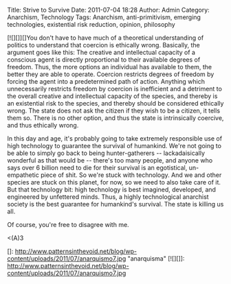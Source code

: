Title: Strive to Survive
Date: 2011-07-04 18:28
Author: Admin
Category: Anarchism, Technology
Tags: Anarchism, anti-primitivism, emerging technologies, existential risk reduction, opinion, philosophy

[![][]][]You don't have to have much of a theoretical understanding of
politics to understand that coercion is ethically wrong. Basically, the
argument goes like this: The creative and intellectual capacity of a
conscious agent is directly proportional to their available degrees of
freedom. Thus, the more options an individual has available to them, the
better they are able to operate. Coercion restricts degrees of freedom
by forcing the agent into a predetermined path of action. Anything which
unnecessarily restricts freedom by coercion is inefficient and a
detriment to the overall creative and intellectual capacity of the
species, and thereby is an existential risk to the species, and thereby
should be considered ethically wrong. The state does not ask the citizen
if they wish to be a citizen, it tells them so. There is no other
option, and thus the state is intrinsically coercive, and thus ethically
wrong.

In this day and age, it's probably going to take extremely responsible
use of high technology to guarantee the survival of humankind. We're not
going to be able to simply go back to being hunter-gatherers --
lackadaisically wonderful as that would be -- there's too many people,
and anyone who says over 6 billion need to die for their survival is an
egotistical, un-empathetic piece of shit. So we're stuck with
technology. And we and other species are stuck on this planet, for now,
so we need to also take care of it. But that technology bit: high
technology is best imagined, developed, and engineered by unfettered
minds. Thus, a highly technological anarchist society is the best
guarantee for humankind's survival. The state is killing us all.

Of course, you're free to disagree with me.

\<(A)3

  []: http://www.patternsinthevoid.net/blog/wp-content/uploads/2011/07/anarquismo7.jpg
    "anarquisma"
  [![][]]: http://www.patternsinthevoid.net/blog/wp-content/uploads/2011/07/anarquismo7.jpg
